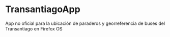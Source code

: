 TransantiagoApp
===============

App no oficial para la ubicación de paraderos y georreferencia de buses del Transantiago en Firefox OS